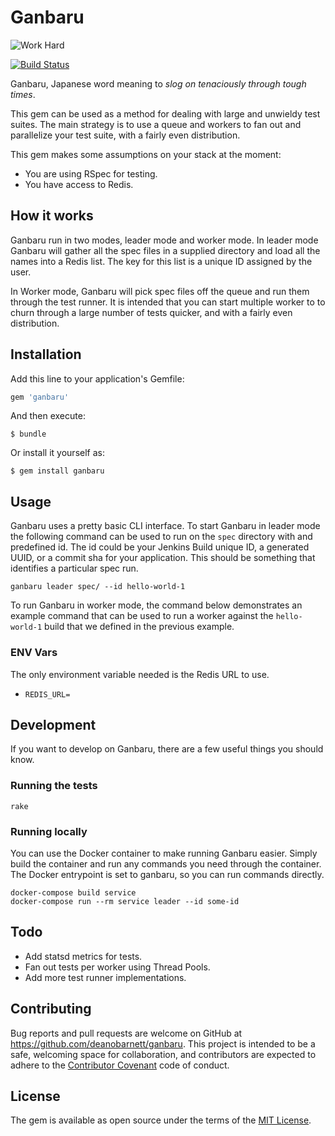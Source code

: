 # Ganbaru 

![Work Hard](https://25.media.tumblr.com/tumblr_lrkyzeVtcc1qm6oc3o1_500.gif)

[![Build Status](https://travis-ci.org/deanobarnett/ganbaru.svg?branch=master)](https://travis-ci.org/deanobarnett/ganbaru)

Ganbaru, Japanese word meaning to _slog on tenaciously through tough times_.

This gem can be used as a method for dealing with large and unwieldy test suites. The main strategy is to use a queue and workers to fan out and parallelize your test suite, with a fairly even distribution.

This gem makes some assumptions on your stack at the moment:

- You are using RSpec for testing.
- You have access to Redis.

## How it works

Ganbaru run in two modes, leader mode and worker mode. In leader mode Ganbaru will gather all the spec files in a supplied directory and load all the names into a Redis list. The key for this list is a unique ID assigned by the user.

In Worker mode, Ganbaru will pick spec files off the queue and run them through the test runner. It is intended that you can start multiple worker to to churn through a large number of tests quicker, and with a fairly even distribution.

## Installation

Add this line to your application's Gemfile:

```ruby
gem 'ganbaru'
```

And then execute:

    $ bundle

Or install it yourself as:

    $ gem install ganbaru

## Usage

Ganbaru uses a pretty basic CLI interface. To start Ganbaru in leader mode the following command can be used to run on the `spec` directory with and predefined id. The id could be your Jenkins Build unique ID, a generated UUID, or a commit sha for your application. This should be something that identifies a particular spec run.

`ganbaru leader spec/ --id hello-world-1`

To run Ganbaru in worker mode, the command below demonstrates an example command that can be used to run a worker against the `hello-world-1` build that we defined in the previous example.

### ENV Vars

The only environment variable needed is the Redis URL to use.

- `REDIS_URL=`

## Development

If you want to develop on Ganbaru, there are a few useful things you should know.

### Running the tests
`rake`

### Running locally
You can use the Docker container to make running Ganbaru easier. Simply build the container and run any commands you need through the container. The Docker entrypoint is set to ganbaru, so you can run commands directly.

```shell
docker-compose build service
docker-compose run --rm service leader --id some-id
```

## Todo

- Add statsd metrics for tests.
- Fan out tests per worker using Thread Pools.
- Add more test runner implementations.

## Contributing

Bug reports and pull requests are welcome on GitHub at https://github.com/deanobarnett/ganbaru. This project is intended to be a safe, welcoming space for collaboration, and contributors are expected to adhere to the [Contributor Covenant](http://contributor-covenant.org) code of conduct.


## License

The gem is available as open source under the terms of the [MIT License](http://opensource.org/licenses/MIT).
